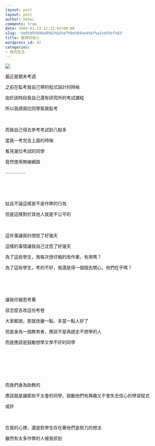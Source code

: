 ```yaml
---
layout: post
layout: post
author: kkdai
comments: true
date: 2004-01-13 12:12:02+00:00
slug: '%e6%95%99%e8%82%b2%e7%9a%84%e4%bf%a1%e5%bf%83'
title: 教育的信心
wordpress_id: 42
categories:
- 我的生活
---
```


![](http://www.eliteinfo.com.tw/images/wireless_LAN/images/05.gif)




最近是期末考週




之前在監考我自己帶的程式設計的時候




由於該時段我自己還有研究所的考試課程




所以我請兩位同學幫我監考




　




而我自己得去參考考試到八點多




當我一考完去上面的時候




看見幾位考試的同學




竟然使用無線網路




................




　


<!-- more -->


　




姑且不論這樣是不是作弊的行為




但是這樣對於其他人就是不公平的




　




這件事讓我的憤怒了好幾天




這樣的事情讓我自己沈思了好幾天





為了這些學生，我每次很仔細的改作業，有用嗎？





為了這些學生，考的不好，我還是得一個個去關心，他們在乎嗎？




　




　




讓我仔細思考著




該怎麼去改這份考卷




大家都說，那就改嚴一點、多當一點人好了




但是身為一個教育者，應該不是再趕走不想學的人





而是應該是鼓勵想學又學不好的同學





　





　





　





而我們身為助教的




應該就是讓那些不太會的同學，鼓勵他們有興趣又不會失去信心的學習程式




或許




　




在我的心裡，還是對學生存在著他們是努力的想法




雖然有太多作弊的人被我抓到




　
